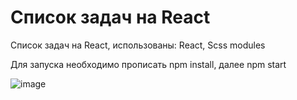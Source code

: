 # Список задач на React
Список задач на React, использованы: React, Scss modules

Для запуска необходимо прописать npm install, далее npm start



![image](https://user-images.githubusercontent.com/91759945/170838037-245bee49-4722-4b78-85c7-5f8635271297.png)

